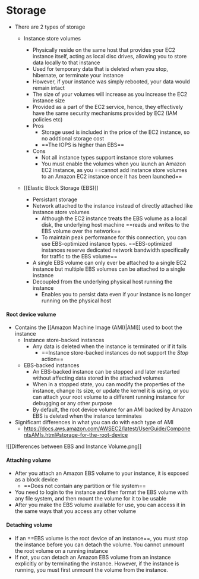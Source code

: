 # Storage

- There are 2 types of storage
	- Instance store volumes
		- Physically reside on the same host that provides your EC2 instance itself, acting as local disc drives, allowing you to store data locally to that instance
		- Used for temporary data that is deleted when you stop, hibernate, or terminate your instance
		- However, if your instance was simply rebooted, your data would remain intact
		- The size of your volumes will increase as you increase the EC2 instance size
		- Provided as a part of the EC2 service, hence, they effectively have the same security mechanisms provided by EC2 (IAM policies etc)
		- Pros
			- Storage used is included in the price of the EC2 instance, so no addtional storage cost
			- ==The IOPS is higher than EBS==
		- Cons
			- Not all instance types support instance store volumes
			- You must enable the volumes when you launch an Amazon EC2 instance, as you ==cannot add instance store volumes to an Amazon EC2 instance once it has been launched==
			
	- [[Elastic Block Storage (EBS)]]
		- Persistant storage
		- Network attached to the instance instead of directly attached like instance store volumes
			- Although the EC2 instance treats the EBS volume as a local disk, the underlying host machine ==reads and writes to the EBS volume over the network==
			- To maintain peak performance for this connection, you can use EBS-optimized instance types. ==EBS-optimized instances reserve dedicated network bandwidth specifically for traffic to the EBS volume==
		- A single EBS volume can only ever be attached to a single EC2 instance but multiple EBS volumes can be attached to a single instance
		- Decoupled from the underlying physical host running the instance
			- Enables you to persist data even if your instance is no longer running on the physical host


#### Root device volume

- Contains the [[Amazon Machine Image (AMI)|AMI]] used to boot the instance
	- Instance store-backed instances
		- Any data is deleted when the instance is terminated or if it fails
			- ==Instance store-backed instances do not support the *Stop* action==
	- EBS-backed instances
		- An EBS-backed instance can be stopped and later restarted without affecting data stored in the attached volumes
		- When in a stopped state, you can modify the properties of the instance, change its size, or update the kernel it is using, or you can attach your root volume to a different running instance for debugging or any other purpose
		- By default, the root device volume for an AMI backed by Amazon EBS is deleted when the instance terminates
- Significant differences in what you can do with each type of AMI
	- https://docs.aws.amazon.com/AWSEC2/latest/UserGuide/ComponentsAMIs.html#storage-for-the-root-device

![[Differences between EBS and Instance Volume.png]]


#### Attaching volume
- After you attach an Amazon EBS volume to your instance, it is exposed as a block device
	- ==Does not contain any partition or file system==
- You need to login to the instance and then format the EBS volume with any file system, and then mount the volume for it to be usable
- After you make the EBS volume available for use, you can access it in the same ways that you access any other volume


#### Detaching volume
- If an ==EBS volume is the root device of an instance==, you must stop the instance before you can detach the volume. You cannot unmount the root volume on a running instance
- If not, you can detach an Amazon EBS volume from an instance explicitly or by terminating the instance. However, if the instance is running, you must first unmount the volume from the instance.